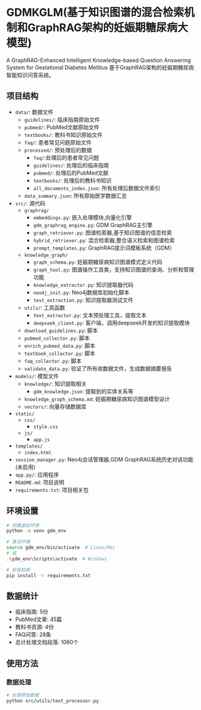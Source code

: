 # GDMKGLM(基于知识图谱的混合检索机制和GraphRAG架构的妊娠期糖尿病大模型)

A GraphRAG-Enhanced Intelligent Knowledge-based Question Answering System for Gestational Diabetes Mellitus
基于GraphRAG架构的妊娠期糖尿病智能知识问答系统。

## 项目结构

- `data/`: 数据文件
  - `guidelines/`: 临床指南原始文件
  - `pubmed/`: PubMed文献原始文件
  - `textbooks/`: 教科书知识原始文件
  - `faq/`: 患者常见问题原始文件
  - `processed/`: 预处理后的数据
    - `faq/`:处理后的患者常见问题
    - `guidelines/`: 处理后的临床指南
    - `pubmed/`: 处理后的PubMed文献
    - `textbooks/`: 处理后的教科书知识
    - `all_documents_index.json`: 所有处理后数据文件索引
  - `data_summary.json`: 所有原始医学数据汇总
- `src/`: 源代码
  - `graphrag/`
    - `embeddings.py`: 嵌入处理模块,向量化引擎
    - `gdm_graphrag_engine.py`: GDM GraphRAG主引擎
    - `graph_retriever.py`: 图谱检索器,基于知识图谱的信息检索
    - `hybrid_retriever.py`: 混合检索器,整合语义检索和图谱检索
    - `prompt_templates.py`: GraphRAG提示词模板系统（GDM）
  - `knowledge_graph/`
    - `graph_schema.py`: 妊娠期糖尿病知识图谱模式定义代码
    - `graph_tool.py`: 图谱操作工具类，支持知识图谱的查询、分析和管理功能
    - `knowledge_extractor.py`: 知识提取器代码
    - `neo4j_init.py`: Neo4j数据库初始化脚本
    - `test_extraction.py`: 知识提取器测试文件
  - `utils/`: 工具函数
    - `text_extractor.py`: 文本预处理工具，提取文本
    - `deepseek_client.py`: 客户端，调用deepseek开发的知识提取模块
  - `download_guidelines.py`: 脚本
  - `pubmed_collector.py`: 脚本
  - `enrich_pubmed_data.py`: 脚本
  - `textbook_collector.py`: 脚本
  - `faq_collector.py`: 脚本
  - `validate_data.py`: 验证了所有收数据文件，生成数据摘要报告
- `models/`: 模型文件
  - `knowledge/`: 知识提取相关
    - `gdm_knowledge.json`: 提取到的实体关系等
  - `knowledge_graph_schema.md`: 妊娠期糖尿病知识图谱模型设计
  - `vectors/`: 向量存储数据库
- `static/`
  - `css/`
    - `style.css`
  - `js/`
    - `app.js`
- `templates/`
  - `index.html`
- `session_manager.py`: Neo4j会话管理器,GDM GraphRAG系统历史对话功能(未启用)
- `app.py/`: 应用程序
- `README.md`: 项目说明
- `requirements.txt`: 项目相关包

## 环境设置

```bash
# 创建虚拟环境
python -m venv gdm_env

# 激活环境
source gdm_env/bin/activate  # Linux/Mac
# 或
.\gdm_env\Scripts\activate  # Windows

# 安装依赖
pip install -r requirements.txt
```

## 数据统计

* 临床指南: 5份
* PubMed文章: 45篇
* 教科书资源: 4份
* FAQ问答: 28条
* 总计处理文档段落: 1060个

## 使用方法

### 数据处理

```bash
# 处理原始数据
python src/utils/text_processor.py
```
